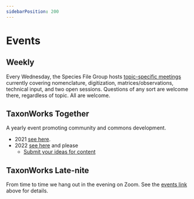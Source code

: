 ```yaml
---
sidebarPosition: 200 
---
```


# Events

## Weekly

Every Wednesday, the Species File Group hosts [topic-specific meetings](https://speciesfilegroup.org/events.html) currently covering nomenclature, digitization, matrices/observations, technical input, and two open sessions. Questions of any sort are welcome there, regardless of topic. All are welcome.

## TaxonWorks Together

A yearly event promoting community and commons development. 
- 2021 [see here](https://github.com/SpeciesFileGroup/taxonworks_together_2021/).
- 2022 [see here](https://github.com/SpeciesFileGroup/taxonworks_together_2022/) and please
  - [Submit your ideas for content](https://github.com/SpeciesFileGroup/taxonworks_together_2022/issues)

## TaxonWorks Late-nite

From time to time we hang out in the evening on Zoom. See the [events link](/about/events#Weekly) above for details.
